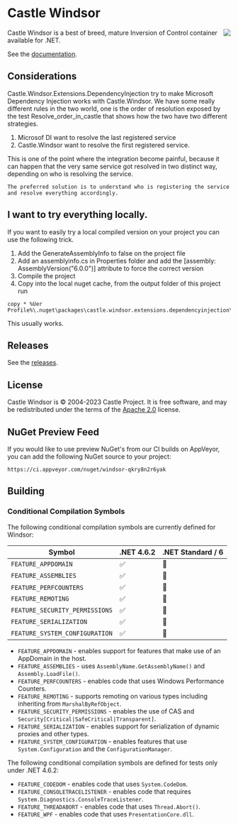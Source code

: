 # Castle Windsor

<img align="right" src="docs/images/windsor-logo.png">

Castle Windsor is a best of breed, mature Inversion of Control container available for .NET.

See the [documentation](docs/README.md).

## Considerations

Castle.Windsor.Extensions.DependencyInjection try to make Microsoft Dependency Injection works with Castle.Windsor. We have some
really different rules in the two world, one is the order of resolution exposed by the test Resolve_order_in_castle that shows
how the two have two different strategies.

1. Microsof DI want to resolve the last registered service
2. Castle.Windsor want to resolve the first registered service.

This is one of the point where the integration become painful, because it can happen that the very same service got resolved
in two distinct way, depending on who is resolving the service.

	The preferred solution is to understand who is registering the service and resolve everything accordingly.

## I want to try everything locally.

If you want to easily try a local compiled version on your project you can use the following trick.

1. Add the GenerateAssemblyInfo to false on the project file
1. Add an assemblyinfo.cs in Properties folder and add the [assembly: AssemblyVersion("6.0.0")] attribute to force the correct version
1. Compile the project
1. Copy into the local nuget cache, from the output folder of this project run

```
copy * %Uer Profile%\.nuget\packages\castle.windsor.extensions.dependencyinjection\6.0.x\lib\net8.0
```

This usually works.

## Releases

See the [releases](https://github.com/castleproject/Windsor/releases).

## License

Castle Windsor is &copy; 2004-2023 Castle Project. It is free software, and may be redistributed under the terms of the [Apache 2.0](http://opensource.org/licenses/Apache-2.0) license.

## NuGet Preview Feed

If you would like to use preview NuGet's from our CI builds on AppVeyor, you can add the following NuGet source to your project:

```
https://ci.appveyor.com/nuget/windsor-qkry8n2r6yak
```

## Building

### Conditional Compilation Symbols

The following conditional compilation symbols are currently defined for Windsor:

Symbol                              | .NET 4.6.2         | .NET Standard / 6
----------------------------------- | ------------------ | ------------------
`FEATURE_APPDOMAIN`                 | :white_check_mark: | :no_entry_sign:
`FEATURE_ASSEMBLIES`                | :white_check_mark: | :no_entry_sign:
`FEATURE_PERFCOUNTERS`              | :white_check_mark: | :no_entry_sign:
`FEATURE_REMOTING`                  | :white_check_mark: | :no_entry_sign:
`FEATURE_SECURITY_PERMISSIONS`      | :white_check_mark: | :no_entry_sign:
`FEATURE_SERIALIZATION`             | :white_check_mark: | :no_entry_sign:
`FEATURE_SYSTEM_CONFIGURATION`      | :white_check_mark: | :no_entry_sign:

* `FEATURE_APPDOMAIN` - enables support for features that make use of an AppDomain in the host.
* `FEATURE_ASSEMBLIES` - uses `AssemblyName.GetAssemblyName()` and `Assembly.LoadFile()`.
* `FEATURE_PERFCOUNTERS` - enables code that uses Windows Performance Counters.
* `FEATURE_REMOTING` - supports remoting on various types including inheriting from `MarshalByRefObject`.
* `FEATURE_SECURITY_PERMISSIONS` - enables the use of CAS and `Security[Critical|SafeCritical|Transparent]`.
* `FEATURE_SERIALIZATION` - enables support for serialization of dynamic proxies and other types.
* `FEATURE_SYSTEM_CONFIGURATION` - enables features that use `System.Configuration` and the `ConfigurationManager`.

The following conditional compilation symbols are defined for tests only under .NET 4.6.2:
* `FEATURE_CODEDOM` - enables code that uses `System.CodeDom`.
* `FEATURE_CONSOLETRACELISTENER` - enables code that requires `System.Diagnostics.ConsoleTraceListener`.
* `FEATURE_THREADABORT` - enables code that uses `Thread.Abort()`.
* `FEATURE_WPF` - enables code that uses `PresentationCore.dll`.
